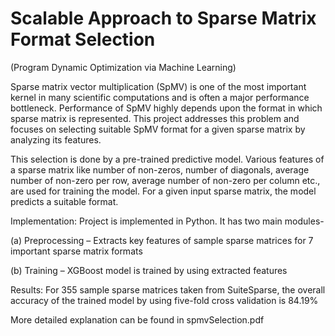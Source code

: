 # Scalable Approach to Sparse Matrix Format Selection
(Program Dynamic Optimization via Machine Learning)

Sparse matrix vector multiplication (SpMV) is one of the most important kernel in many scientific computations and is often a major performance bottleneck. Performance of SpMV highly depends upon the format in which sparse matrix is represented. This project addresses this problem and focuses on selecting suitable SpMV format for a given sparse matrix by analyzing its features.

This selection is done by a pre-trained predictive model. Various features of a sparse matrix like number of non-zeros, number of diagonals, average number of non-zero per row, average number of non-zero per column etc., are used for training the model. For a given input sparse matrix, the model predicts a suitable format.

Implementation: Project is implemented in Python. It has two main modules-

(a)	Preprocessing – Extracts key features of sample sparse matrices for 7 important sparse matrix formats
 
(b)	Training – XGBoost model is trained by using extracted features

Results: For 355 sample sparse matrices taken from SuiteSparse, the overall accuracy of the trained model by using five-fold cross validation is 84.19%

More detailed explanation can be found in spmvSelection.pdf